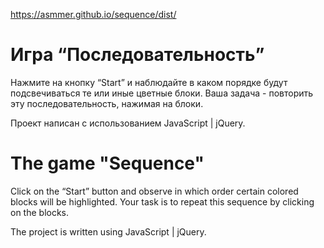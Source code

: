 <https://asmmer.github.io/sequence/dist/>
# Игра “Последовательность”
Нажмите на кнопку “Start” и наблюдайте в каком порядке будут подсвечиваться те или иные цветные блоки. Ваша задача - повторить эту последовательность, нажимая на блоки.

Проект написан с использованием JavaScript | jQuery.

# The game "Sequence"
Click on the “Start” button and observe in which order certain colored blocks will be highlighted. Your task is to repeat this sequence by clicking on the blocks.

The project is written using JavaScript | jQuery.







